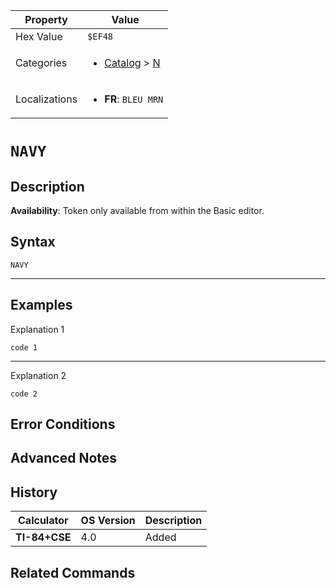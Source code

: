 | Property      | Value |
|---------------|-------|
| Hex Value     | `$EF48`|
| Categories    | <ul><li>[Catalog](../categories/Catalog.md) > [N](../categories/Catalog.md#N)</li></ul> |
| Localizations | <ul><li><b>FR</b>: `BLEU MRN`</li></ul> |

# `NAVY`

## Description



<b>Availability</b>: Token only available from within the Basic editor.

## Syntax
`NAVY`

<hr>

## Examples

Explanation 1
```ti-basic
code 1
```
---
Explanation 2
```ti-basic
code 2
```

## Error Conditions


## Advanced Notes


## History
| Calculator | OS Version | Description |
|------------|------------|-------------|
| <b>TI-84+CSE</b> | 4.0 | Added

## Related Commands

    